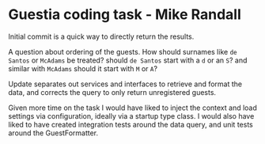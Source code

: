 ﻿# Guestia coding task - Mike Randall

Initial commit is a quick way to directly return the results.

A question about ordering of the guests. How should surnames like `de Santos` or `McAdams` be treated? should `de Santos` start with a `d` or an `S`? and similar with `McAdams` should it start with `M` or `A`?

Update separates out services and interfaces to retrieve and format the data, and corrects the query to only return unregistered guests.

Given more time on the task I would have liked to inject the context and load settings via configuration, ideally via a startup type class.
I would also have liked to have created integration tests around the data query, and unit tests around the GuestFormatter.
